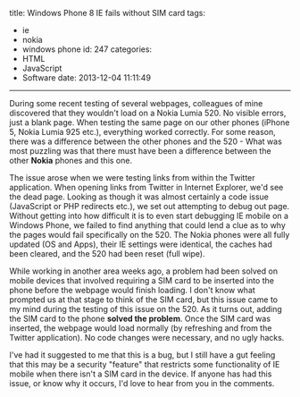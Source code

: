 title: Windows Phone 8 IE fails without SIM card
tags:
  - ie
  - nokia
  - windows phone
id: 247
categories:
  - HTML
  - JavaScript
  - Software
date: 2013-12-04 11:11:49
---

During some recent testing of several webpages, colleagues of mine discovered that they wouldn't load on a Nokia Lumia 520. No visible errors, just a blank page. When testing the same page on our other phones (iPhone 5, Nokia Lumia 925 etc.), everything worked correctly. For some reason, there was a difference between the other phones and the 520 - What was most puzzling was that there must have been a difference between the other **Nokia** phones and this one.

The issue arose when we were testing links from within the Twitter application. When opening links from Twitter in Internet Explorer, we'd see the dead page. Looking as though it was almost certainly a code issue (JavaScript or PHP redirects etc.), we set out attempting to debug out page. Without getting into how difficult it is to even start debugging IE mobile on a Windows Phone, we failed to find anything that could lend a clue as to why the pages would fail specifically on the 520. The Nokia phones were all fully updated (OS and Apps), their IE settings were identical, the caches had been cleared, and the 520 had been reset (full wipe).

While working in another area weeks ago, a problem had been solved on mobile devices that involved requiring a SIM card to be inserted into the phone before the webpage would finish loading. I don't know what prompted us at that stage to think of the SIM card, but this issue came to my mind during the testing of this issue on the 520. As it turns out, adding the SIM card to the phone **solved the problem**. Once the SIM card was inserted, the webpage would load normally (by refreshing and from the Twitter application). No code changes were necessary, and no ugly hacks.

I've had it suggested to me that this is a bug, but I still have a gut feeling that this may be a security "feature" that restricts some functionality of IE mobile when there isn't a SIM card in the device. If anyone has had this issue, or know why it occurs, I'd love to hear from you in the comments.